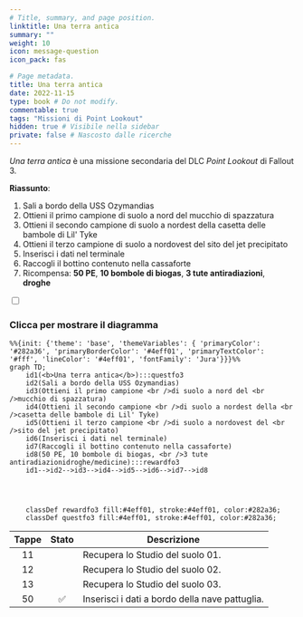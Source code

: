 ```yaml
---
# Title, summary, and page position.
linktitle: Una terra antica
summary: ""
weight: 10
icon: message-question
icon_pack: fas

# Page metadata.
title: Una terra antica
date: 2022-11-15
type: book # Do not modify.
commentable: true
tags: "Missioni di Point Lookout"
hidden: true # Visibile nella sidebar
private: false # Nascosto dalle ricerche
---
```



<div class="fo3">

*Una terra antica* è una missione secondaria del DLC *Point Lookout* di Fallout 3. 

**Riassunto**:
1. Sali a bordo della USS Ozymandias
2. Ottieni il primo campione di suolo a nord del mucchio di spazzatura
3. Ottieni il secondo campione di suolo a nordest della casetta delle bambole di Lil' Tyke
4. Ottieni il terzo campione di suolo a nordovest del sito del jet precipitato
5. Inserisci i dati nel terminale
6. Raccogli il bottino contenuto nella cassaforte
7. Ricompensa: **50 PE**, **10 bombole di biogas**, **3 tute antiradiazioni**, **droghe**

<section class="chart-collapse">
<input type="checkbox" name="collapse2" id="handle2">
<h3 class="handle">
<label for="handle2">Clicca per mostrare il diagramma</label>
</h3>
<div class="content">

```mermaid
%%{init: {'theme': 'base', 'themeVariables': { 'primaryColor': '#282a36', 'primaryBorderColor': '#4eff01', 'primaryTextColor': '#fff', 'lineColor': '#4eff01', 'fontFamily': 'Jura'}}}%%
graph TD;
    id1(<b>Una terra antica</b>):::questfo3
    id2(Sali a bordo della USS Ozymandias)
    id3(Ottieni il primo campione <br />di suolo a nord del <br />mucchio di spazzatura)
    id4(Ottieni il secondo campione <br />di suolo a nordest della <br />casetta delle bambole di Lil' Tyke)
    id5(Ottieni il terzo campione <br />di suolo a nordovest del <br />sito del jet precipitato)
    id6(Inserisci i dati nel terminale)
    id7(Raccogli il bottino contenuto nella cassaforte) 
    id8(50 PE, 10 bombole di biogas, <br />3 tute antiradiazionidroghe/medicine):::rewardfo3
    id1-->id2-->id3-->id4-->id5-->id6-->id7-->id8
    
    
    
    
    classDef rewardfo3 fill:#4eff01, stroke:#4eff01, color:#282a36;
    classDef questfo3 fill:#4eff01, stroke:#4eff01, color:#282a36;
```

</div>
</section>

| Tappe |       Stato        | Descrizione                                    |
|:-----:|:------------------:| ---------------------------------------------- |
|  11   |                    | Recupera lo Studio del suolo 01.               |
|  12   |                    | Recupera lo Studio del suolo 02.               |
|  13   |                    | Recupera lo Studio del suolo 03.               |
|  50   | :white_check_mark: | Inserisci i dati a bordo della nave pattuglia. |





</div>